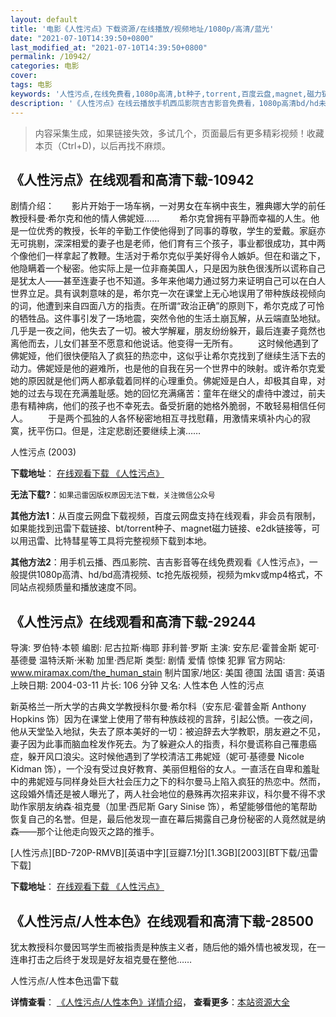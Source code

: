 ```yaml
---
layout: default
title: '电影《人性污点》下载资源/在线播放/视频地址/1080p/高清/蓝光'
date: "2021-07-10T14:39:50+0800"
last_modified_at: "2021-07-10T14:39:50+0800"
permalink: /10942/
categories: 电影
cover:
tags: 电影
keywords: '人性污点,在线免费看,1080p高清,bt种子,torrent,百度云盘,magnet,磁力链,迅雷下载资源'
description: '《人性污点》在线云播放手机西瓜影院吉吉影音免费看，1080p高清bd/hd未删减完整版和tc抢先枪版，mkv/mp4格式，附带bt/torrent种子、magnet/磁力链、百度云盘、网盘资源迅雷下载链接'
---
```


>内容采集生成，如果链接失效，多试几个，页面最后有更多精彩视频！收藏本页（Ctrl+D)，以后再找不麻烦。


## 《人性污点》在线观看和高清下载-10942

剧情介绍：　　影片开始于一场车祸，一对男女在车祸中丧生，雅典娜大学的前任教授科曼·希尔克和他的情人佛妮娅…… 　　希尔克曾拥有平静而幸福的人生。他是一位优秀的教授，长年的辛勤工作使他得到了同事的尊敬，学生的爱戴。家庭亦无可挑剔，深深相爱的妻子也是老师，他们育有三个孩子，事业都很成功，其中两个像他们一样拿起了教鞭。生活对于希尔克似乎美好得令人嫉妒。但在和谐之下，他隐瞒着一个秘密。他实际上是一位非裔美国人，只是因为肤色很浅所以谎称自己是犹太人——甚至连妻子也不知道。多年来他竭力通过努力来证明自己可以在白人世界立足。具有讽刺意味的是，希尔克一次在课堂上无心地误用了带种族歧视倾向的词，他遭到来自四面八方的指责。在所谓“政治正确”的原则下，希尔克成了可怜的牺牲品。这件事引发了一场地震，突然令他的生活土崩瓦解，从云端直坠地狱。几乎是一夜之间，他失去了一切。被大学解雇，朋友纷纷躲开，最后连妻子竟然也离他而去，儿女们甚至不愿意和他说话。他变得一无所有。 　　这时候他遇到了佛妮娅，他们很快便陷入了疯狂的热恋中，这似乎让希尔克找到了继续生活下去的动力。佛妮娅是他的避难所，也是他的自我在另一个世界中的映射。或许希尔克爱她的原因就是他们两人都承载着同样的心理重负。佛妮娅是白人，却极其自卑，对她的过去与现在充满羞耻感。她的回忆充满痛苦：童年在继父的虐待中渡过，前夫患有精神病，他们的孩子也不幸死去。备受折磨的她格外脆弱，不敢轻易相信任何人。 　　于是两个孤独的人各怀秘密地相互寻找慰藉，用激情来填补内心的寂寞，抚平伤口。但是，注定悲剧还要继续上演……


人性污点 (2003)

**下载地址**： [在线观看下载 《人性污点》](https://www.btbtdy.me/btdy/dy8070.html) 


**无法下载?**：`如果迅雷因版权原因无法下载，关注微信公众号 `

**其他方法1**：从百度云网盘下载视频，百度云网盘支持在线观看，非会员有限制，如果能找到迅雷下载链接、bt/torrent种子、magnet磁力链接、e2dk链接等，可以用迅雷、比特彗星等工具将完整视频下载到本地。

**其他方法2**：用手机云播、西瓜影院、吉吉影音等在线免费观看《人性污点》，一般提供1080p高清、hd/bd高清视频、tc抢先版视频，视频为mkv或mp4格式，不同站点视频质量和播放速度不同。


## 《人性污点》在线观看和高清下载-29244

导演: 罗伯特·本顿 编剧: 尼古拉斯·梅耶 菲利普·罗斯 主演: 安东尼·霍普金斯 妮可·基德曼 温特沃斯·米勒 加里·西尼斯 类型: 剧情 爱情 惊悚 犯罪 官方网站: www.miramax.com/the_human_stain 制片国家/地区: 美国 德国 法国 语言: 英语 上映日期: 2004-03-11 片长: 106 分钟 又名: 人性本色 人性的污点

新英格兰一所大学的古典文学教授科尔曼·希尔科（安东尼·霍普金斯 Anthony Hopkins 饰）因为在课堂上使用了带有种族歧视的言辞，引起公愤。一夜之间，他从天堂坠入地狱，失去了原本美好的一切：被迫辞去大学教职，朋友避之不见，妻子因为此事而脑血栓发作死去。为了躲避众人的指责，科尔曼谎称自己罹患癌症，躲开风口浪尖。这时候他遇到了学校清洁工弗妮娅（妮可·基德曼 Nicole Kidman 饰），一个没有受过良好教育、美丽但粗俗的女人。一直活在自卑和羞耻中的弗妮娅与同样身处巨大社会压力之下的科尔曼马上陷入疯狂的热恋中。然而，这段婚外情还是被人曝光了，两人社会地位的悬殊再次招来非议，科尔曼不得不求助作家朋友纳森·祖克曼（加里·西尼斯 Gary Sinise 饰），希望能够借他的笔帮助恢复自己的名誉。但是，最后他发现一直在幕后揭露自己身份秘密的人竟然就是纳森——那个让他走向毁灭之路的推手。


[人性污点][BD-720P-RMVB][英语中字][豆瓣7.1分][1.3GB][2003][BT下载/迅雷下载]

**下载地址**： [在线观看下载 《人性污点》](https://www.btdx8.com/torrent/the_human_stain_2003.html) 


## 《人性污点/人性本色》在线观看和高清下载-28500

犹太教授科尔曼因骂学生而被指责是种族主义者，随后他的婚外情也被发现，在一连串打击之后终于发现是好友祖克曼在整他&hellip;…


人性污点/人性本色迅雷下载

**详情查看**： [《人性污点/人性本色》详情介绍](/movie/28500/)， **查看更多**：[本站资源大全](/movie/t/all/)

